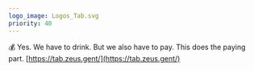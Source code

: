 ```yaml
---
logo_image: Logos_Tab.svg
priority: 40
---
```


💰 Yes. We have to drink. But we also have to pay. This does the paying part. [https://tab.zeus.gent/](https://tab.zeus.gent/)
